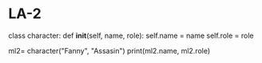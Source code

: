 # LA-2

class character:
    def __init__(self, name, role):
        self.name = name
        self.role = role
        
ml2= character("Fanny", "Assasin")
print(ml2.name, ml2.role)

